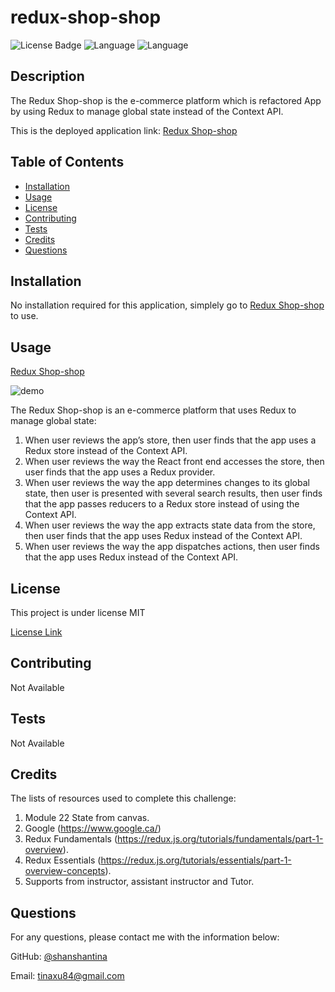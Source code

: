 # redux-shop-shop

  ![License Badge](https://img.shields.io/badge/License-MIT-brightgreen.svg) ![Language](https://img.shields.io/github/languages/count/shanshantina/redux-shop-shop?style=plastic&logo=appveyor&color=ff69b4) ![Language](https://img.shields.io/github/languages/top/shanshantina/redux-shop-shop?style=flat&logo=appveyor&color=blueviolet)
  

  ## Description
  The Redux Shop-shop is the e-commerce platform which is refactored App by using Redux to manage global state instead of the Context API. 

  This is the deployed application link: [Redux Shop-shop](https://redux-shop-shanshanxu.herokuapp.com/)


  ## Table of Contents
  * [Installation](#installation)
  * [Usage](#usage)
  * [License](#license)
  * [Contributing](#contributing)
  * [Tests](#tests)
  * [Credits](#credits)
  * [Questions](#questions)

  ## Installation
  No installation required for this application, simplely go to [Redux Shop-shop](https://redux-shop-shanshanxu.herokuapp.com/) to use.

  ## Usage

   [Redux Shop-shop](https://redux-shop-shanshanxu.herokuapp.com/)

   ![demo](./assets/demo.gif)

  The Redux Shop-shop is an e-commerce platform that uses Redux to manage global state: 
  1. When user reviews the app’s store, then user finds that the app uses a Redux store instead of the Context API. 
  2. When user reviews the way the React front end accesses the store, then user finds that the app uses a Redux provider.
  3. When user reviews the way the app determines changes to its global state, then user is presented with several search results, then user finds that the app passes reducers to a Redux store instead of using the Context API.
  4. When user reviews the way the app extracts state data from the store, then user finds that the app uses Redux instead of the Context API.
  5. When user reviews the way the app dispatches actions, then user finds that the app uses Redux instead of the Context API.

  ## License
  
  This project is under license MIT
  
  [License Link](https://choosealicense.com/licenses/)

  ## Contributing
  Not Available 

  ## Tests
  Not Available

  ## Credits
  The lists of resources used to complete this challenge: 
  1. Module 22 State from canvas. 
  2. Google (https://www.google.ca/) 
  3. Redux Fundamentals (https://redux.js.org/tutorials/fundamentals/part-1-overview).
  4. Redux Essentials (https://redux.js.org/tutorials/essentials/part-1-overview-concepts). 
  5. Supports from instructor, assistant instructor and Tutor.

  ## Questions

  For any questions, please contact me with the information below:

  GitHub: [@shanshantina](https://github.com/shanshantina)

  
  Email: tinaxu84@gmail.com